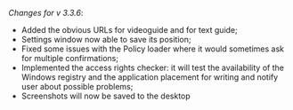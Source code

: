 _Changes for v 3.3.6_:
- Added the obvious URLs for videoguide and for text guide;
- Settings window now able to save its position;
- Fixed some issues with the Policy loader where it would sometimes ask for multiple confirmations;
- Implemented the access rights checker: it will test the availability of the Windows registry and the application placement for writing and notify user about possible problems;
- Screenshots will now be saved to the desktop
